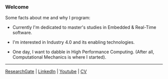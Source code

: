 ### Welcome

Some facts about me and why I program:

- Currently I'm dedicated to master's studies in Embedded & Real-Time software. 

- I'm interested in Industry 4.0 and its enabling technologies.

- One day, I want to dabble in High Performance Computing. (After all, Computational Mechanics is where I started).

------

[ResearchGate](https://www.researchgate.net/profile/Lino-Mediavilla-Ponce-2) | [LinkedIn](https://www.linkedin.com/in/lino-mp/) | [Youtube](https://www.youtube.com/channel/UCZkV9Lik6CgCtiTS2hb3y-g) | [CV](https://www.dropbox.com/s/0o7uqi8f49hshsg/Lino%20Mediavilla_CV.pdf?dl=0)
